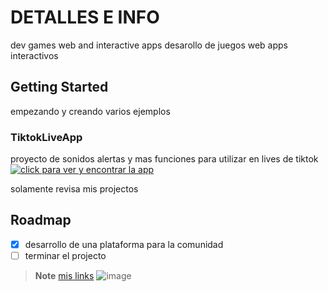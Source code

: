 # DETALLES E INFO
dev games web and interactive apps 
desarollo de juegos web apps interactivos

## Getting Started

empezando y creando varios ejemplos
### TiktokLiveApp
proyecto de sonidos alertas y mas funciones para utilizar en lives de tiktok 
[![ click para ver y encontrar la app](https://img.shields.io/badge/CLICK%20PARA%20LEER%20O%20REVISAR%20DOCUMENTACION-Click%20aquí%20para%20leer%20toda%20la%20documentación-blue?style=for-the-badge&logo=github)](https://nglmercer.github.io/TikLiveApp)


solamente revisa mis projectos

<!-- 
### Installation

run projects
clona

```sh
git clone <project>
cd <project>
```

Run

Run under scripts

```sh
run <environment>
```

testeos

```sh
test <environment>
```


## Built With

List things used to build the project

- [Example 1]() - One line of the description
- [Example 2]() - One line of the description

 -- -- -- -- -- -- -- -- -- -- -- -- -- -- -->

## Roadmap


- [x] desarrollo de una plataforma para la comunidad
- [ ] terminar el projecto

> **Note**
> [mis links](https://linktr.ee/melsern?ltsid=b2b4fa34-2a0e-421b-91d8-5d24131136b9)
 ![image](https://github.com/nglmercer/nglmercer/assets/128845117/b76b08d0-5038-401b-acc1-c651c3c0f2c2)


<!-- -- -- -- -- -- -- -- -- -- -- -- -- --

## Community

Lista de deseos de la comunidad



## Contributing

contribuye si es que lo ves necesario
-- -->

